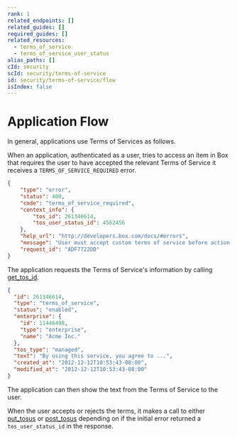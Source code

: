 ```yaml
---
rank: 1
related_endpoints: []
related_guides: []
required_guides: []
related_resources:
  - terms_of_service
  - terms_of_service_user_status
alias_paths: []
cId: security
scId: security/terms-of-service
id: security/terms-of-service/flow
isIndex: false
---
```

# Application Flow

In general, applications use Terms of Services as follows.

When an application, authenticated as a user, tries to access an item in Box that
requires the user to have accepted the relevant Terms of Service it receives a
`TERMS_OF_SERVICE_REQUIRED`  error.

```json
{
    "type": "error",
    "status": 400,
    "code": "terms_of_service_required",
    "context_info": {
        "tos_id": 261346614,
        "tos_user_status_id": 4562456
    },
    "help_url": "http://developers.box.com/docs/#errors",
    "message": "User must accept custom terms of service before action can be taken",
    "request_id": "ADF7722DD"
}
```

The application requests the Terms of Service's information by calling
[get_tos_id][get_tos_id].

```json
{
  "id": 261346614,
  "type": "terms_of_service",
  "status": "enabled",
  "enterprise": {
    "id": 11446498,
    "type": "enterprise",
    "name": "Acme Inc."
  },
  "tos_type": "managed",
  "text": "By using this service, you agree to ...",
  "created_at": "2012-12-12T10:53:43-08:00",
  "modified_at": "2012-12-12T10:53:43-08:00"
}
```

The application can then show the text from the Terms of Service to the user.

When the user accepts or rejects the terms, it makes a call to either
[put_tosus][put_tosus] or
[post_tosus][post_tosus] depending on if the initial
error returned a `tos_user_status_id` in the response.

[put_tosus]: e://put_terms_of_service_user_statuses_id

[post_tosus]: e://post_terms_of_service_user_statuses

[get_tos_id]: e://get_terms_of_services_id
